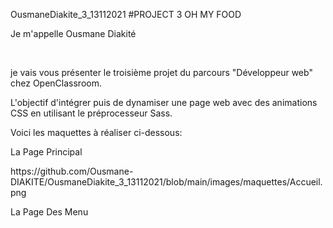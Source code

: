 OusmaneDiakite_3_13112021
#PROJECT 3 OH MY FOOD


<p>Je m'appelle Ousmane Diakité</p><br>
<p>je vais vous présenter le troisième projet du parcours "Développeur web" chez OpenClassroom.</p> 
<p>L'objectif d'intégrer puis de dynamiser une page web avec des animations CSS en utilisant le préprocesseur Sass.</p>
<p>Voici les maquettes à réaliser ci-dessous:</p>

<p>La Page Principal</p>
https://github.com/Ousmane-DIAKITE/OusmaneDiakite_3_13112021/blob/main/images/maquettes/Accueil.png

<p>La Page Des Menu</p>
